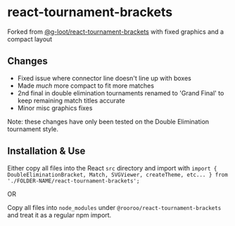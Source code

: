 # react-tournament-brackets
Forked from [@g-loot/react-tournament-brackets](https://github.com/g-loot/react-tournament-brackets) with fixed graphics and a compact layout

## Changes
 - Fixed issue where connector line doesn't line up with boxes
 - Made _much_ more compact to fit more matches
 - 2nd final in double elimination tournaments renamed to 'Grand Final' to keep remaining match titles accurate
 - Minor misc graphics fixes

Note: these changes have only been tested on the Double Elimination tournament style.


## Installation & Use
Either copy all files into the React ```src``` directory and import with ```import { DoubleEliminationBracket, Match, SVGViewer, createTheme, etc... } from './FOLDER-NAME/react-tournament-brackets';```

OR

Copy all files into ```node_modules``` under ```@rooroo/react-tournament-brackets``` and treat it as a regular npm import.
